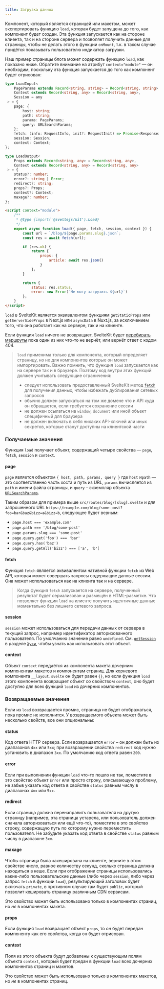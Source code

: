 ```yaml
---
title: Загрузка данных
---
```


Компонент, который является страницей или макетом, может экспортировать функцию `load`, которая будет запущена до того, как компонент будет создан. Эта функция запускается как на стороне клиента, так и на стороне сервера и позволяет получить данные для страницы, чтобы не делать этого в функции `onMount`, т.к. в таком случае придётся показывать пользователю индикатор загрузки.

Наш пример страницы блога может содержать функцию `load`, как показано ниже. Обратите внимание на атрибут `context="module"` — он необходим, поскольку эта функция запускается до того как компонент будет отрисован:

```ts
type LoadInput<
 	PageParams extends Record<string, string> = Record<string, string>,
 	Context extends Record<string, any> = Record<string, any>,
 	Session = any
 > = {
	page: {
		host: string;
		path: string;
		params: PageParams;
		query: URLSearchParams;
	};
	fetch: (info: RequestInfo, init?: RequestInit) => Promise<Response>;
	session: Session;
 	context: Context;
};

type LoadOutput<
 	Props extends Record<string, any> = Record<string, any>,
 	Context extends Record<string, any> = Record<string, any>
 > = {
	status?: number;
	error?: string | Error;
	redirect?: string;
	props?: Props;
 	context?: Context;
	maxage?: number;
};
```

```html
<script context="module">
	/**
	 * @type {import('@sveltejs/kit').Load}
	 */
	export async function load({ page, fetch, session, context }) {
		const url = `/blog/${page.params.slug}.json`;
		const res = await fetch(url);

		if (res.ok) {
			return {
				props: {
					article: await res.json()
				}
			};
		}

		return {
			status: res.status,
			error: new Error(`Не могу загрузить ${url}`)
		};
	}
</script>
```

`load` в SvelteKit является эквивалентом функциям `getStaticProps` или `getServerSideProps` в Next.js или `asyncData` в Nuxt.js, за исключением того, что она работает как на сервере, так и на клиенте.

Если функция `load` ничего не возвращает, SvelteKit будет [перебирать маршруты](#marshruty-dopolnitelno-perebor-marshrutov) пока один из них что-то не вернёт, или вернёт ответ с кодом 404.

> `load` применима только для компонента, который определяет страницу, но не для компонентов которые он может импортировать.
> Важно помнить, что функция `load` запускается как на сервере так и в браузере. Поэтому код внутри этих функций должен учитывать следующие ограничения:
>
> - следует использовать предоставленный SvelteKit метод [`fetch`](#zagruzka-dannyh-poluchaemye-znacheniya-fetch) для получения данных, чтобы избежать дублирования сетевых запросов
> - обычно должен запускаться на том же домене что и API куда он обращается, если требуется сохранение сессии
> - не должен ссылаться на `window`, `document` или иной объект специфичный для браузера
> - не должен включать в себя никаких API-ключей или иных секретов, которые станут доступны на клиентской части

### Получаемые значения

Функция `load` получает объект, содержащий четыре свойства — `page`, `fetch`, `session` и `context`.

#### page

`page` является объектом `{ host, path, params, query }` где `host` и`path` — это соответственно часть хоста и путь из URL, `params` вычисляется из `path` и имени файла страницы, и `query` – экземпляр объекта [`URLSearchParams`](https://developer.mozilla.org/en-US/docs/Web/API/URLSearchParams).

Таким образом для примера выше `src/routes/blog/[slug].svelte` и для запрошенного URL `https://example.com/blog/some-post?foo=bar&baz&bizz=a&bizz=b`, следующее будет верным:

- `page.host === 'example.com'`
- `page.path === '/blog/some-post'`
- `page.params.slug === 'some-post'`
- `page.query.get('foo') === 'bar'`
- `page.query.has('baz')`
- `page.query.getAll('bizz') === ['a', 'b']`

#### fetch

Функция `fetch` является эквивалентом нативной функции `fetch` из Web API, которая может совершать запросы содержащие данные сессии. Она может использоваться как на клиента так и на сервере.

> Когда функция `fetch` запускается на сервере, полученный результат будет сериализован и размещён в HTML-разметке. Что позволяет функции `load` на клиенте получить идентичные данные моментально без лишнего сетевого запроса.

#### session

`session` может использоваться для передачи данных от сервера в текущий запрос, например идентификатор авторизованного пользователя. По умолчанию значение равно `undefined`. См. [`getSession`](#huki-getsession) в разделе [`Хуки`](#huki), чтобы узнать как использовать этот объект.

#### context

Объект `context` передаётся из компонента макета дочерним компонентам макетов и компонентам страниц. Для корневого компонента `__layout.svelte` он будет равен `{}`, но если функция `load` этого компонента возвращает объект со свойством `context`, оно будет доступно для всех функций `load` из дочерних компонентов.

### Возвращаемые значения

Если из `load` возвращается промис, страница не будет отображаться, пока промис не исполнится. У возвращаемого объекта может быть несколько свойств, все они опциональны:

#### status

Код ответа HTTP сервера. Если возвращается `error` – он должен быть из диапазонов `4xx` или `5xx`; при возвращении свойства `redirect` код нужно установить в диапазон `3xx`. По умолчанию код ответа равен `200`.

#### error

Если при выполнении функции `load` что-то пошло не так, поместите в это свойство объект `Error` или просто строку, описывающую проблему, не забыв указать код ответа в свойстве `status` равным числу в диапазонах `4xx` или `5xx`.

#### redirect

Если страница должна перенаправить пользователя на другую страницу (например, эта страница устарела, или пользователь должен сначала авторизоваться или ещё что-то), поместите в это свойство строку, содержащую путь по которому нужно переместить пользователя. Не забудьте указать код ответа в свойстве `status` равным числу в диапазоне `3xx`.

#### maxage

Чтобы страница была закеширована на клиенте, верните в этом свойстве число, равное количеству секунд, сколько страница должна находиться в кеше. Если при отображении страницы использовались какие-либо пользовательские данные (либо через `session`, либо через запрос `fetch` в функции `load`), результирующий заголовок будет включать `private`,  в противном случае там будет `public`, который позволит кешировать страницу различным CDN сервисам.

Это свойство может быть использовано только в компонентах страниц, но _не_ в компонентах макета.

#### props

Если функция `load` возвращает объект `props`, то он будет передан компоненту как его свойства, когда он будет отрисован.

#### context

Поля из этого объекта будут добавлены к существующим полям объекта `context`, который будет предан в функции `load` всех дочерних компонентов страниц и макетов.

Это свойство может быть использовано только в компонентах макетов, но _не_ в компонентах страниц.